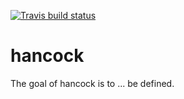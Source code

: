 [![Travis build status](https://travis-ci.org/kevinrue/Hancock.svg?branch=master)](https://travis-ci.org/kevinrue/Hancock)

# hancock

The goal of hancock is to ... be defined.

